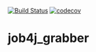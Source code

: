 [![Build Status](https://travis-ci.org/Selesito/job4j_grabber.svg?branch=master)](https://travis-ci.org/Selesito/job4j_grabber)
[![codecov](https://codecov.io/gh/Selesito/job4j_grabber/branch/master/graph/badge.svg)](https://codecov.io/gh/Selesito/job4j_grabber)
# job4j_grabber

